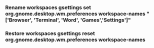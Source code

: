 <h3> Rename workspaces
gsettings set org.gnome.desktop.wm.preferences workspace-names "['Browser', 'Terminal', 'Word', 'Games','Settings']"
<h3> Restore workspaces
gsettings reset org.gnome.desktop.wm.preferences workspace-names
